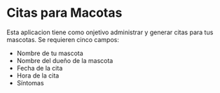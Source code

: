 # Citas para Macotas

Esta aplicacion tiene como onjetivo administrar y generar citas para tus mascotas.
Se requieren cinco campos:
* Nombre de tu mascota
* Nombre del dueño de la mascota
* Fecha de la cita
* Hora de la cita
* Síntomas
